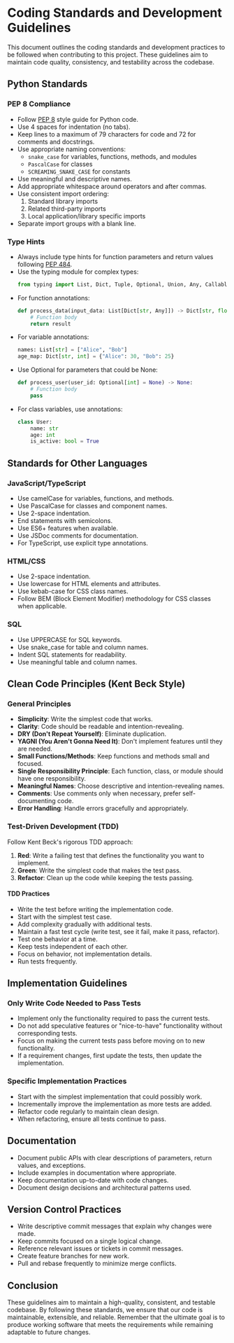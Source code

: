 # Coding Standards and Development Guidelines

This document outlines the coding standards and development practices to be followed when contributing to this project. These guidelines aim to maintain code quality, consistency, and testability across the codebase.

## Python Standards

### PEP 8 Compliance

- Follow [PEP 8](https://www.python.org/dev/peps/pep-0008/) style guide for Python code.
- Use 4 spaces for indentation (no tabs).
- Keep lines to a maximum of 79 characters for code and 72 for comments and docstrings.
- Use appropriate naming conventions:
  - `snake_case` for variables, functions, methods, and modules
  - `PascalCase` for classes
  - `SCREAMING_SNAKE_CASE` for constants
- Use meaningful and descriptive names.
- Add appropriate whitespace around operators and after commas.
- Use consistent import ordering:
  1. Standard library imports
  2. Related third-party imports
  3. Local application/library specific imports
- Separate import groups with a blank line.

### Type Hints

- Always include type hints for function parameters and return values following [PEP 484](https://www.python.org/dev/peps/pep-0484/).
- Use the typing module for complex types:
  ```python
  from typing import List, Dict, Tuple, Optional, Union, Any, Callable
  ```
- For function annotations:
  ```python
  def process_data(input_data: List[Dict[str, Any]]) -> Dict[str, float]:
      # Function body
      return result
  ```
- For variable annotations:
  ```python
  names: List[str] = ["Alice", "Bob"]
  age_map: Dict[str, int] = {"Alice": 30, "Bob": 25}
  ```
- Use Optional for parameters that could be None:
  ```python
  def process_user(user_id: Optional[int] = None) -> None:
      # Function body
      pass
  ```
- For class variables, use annotations:
  ```python
  class User:
      name: str
      age: int
      is_active: bool = True
  ```

## Standards for Other Languages

### JavaScript/TypeScript

- Use camelCase for variables, functions, and methods.
- Use PascalCase for classes and component names.
- Use 2-space indentation.
- End statements with semicolons.
- Use ES6+ features when available.
- Use JSDoc comments for documentation.
- For TypeScript, use explicit type annotations.

### HTML/CSS

- Use 2-space indentation.
- Use lowercase for HTML elements and attributes.
- Use kebab-case for CSS class names.
- Follow BEM (Block Element Modifier) methodology for CSS classes when applicable.

### SQL

- Use UPPERCASE for SQL keywords.
- Use snake_case for table and column names.
- Indent SQL statements for readability.
- Use meaningful table and column names.

## Clean Code Principles (Kent Beck Style)

### General Principles

- **Simplicity**: Write the simplest code that works.
- **Clarity**: Code should be readable and intention-revealing.
- **DRY (Don't Repeat Yourself)**: Eliminate duplication.
- **YAGNI (You Aren't Gonna Need It)**: Don't implement features until they are needed.
- **Small Functions/Methods**: Keep functions and methods small and focused.
- **Single Responsibility Principle**: Each function, class, or module should have one responsibility.
- **Meaningful Names**: Choose descriptive and intention-revealing names.
- **Comments**: Use comments only when necessary, prefer self-documenting code.
- **Error Handling**: Handle errors gracefully and appropriately.

### Test-Driven Development (TDD)

Follow Kent Beck's rigorous TDD approach:

1. **Red**: Write a failing test that defines the functionality you want to implement.
2. **Green**: Write the simplest code that makes the test pass.
3. **Refactor**: Clean up the code while keeping the tests passing.

#### TDD Practices

- Write the test before writing the implementation code.
- Start with the simplest test case.
- Add complexity gradually with additional tests.
- Maintain a fast test cycle (write test, see it fail, make it pass, refactor).
- Test one behavior at a time.
- Keep tests independent of each other.
- Focus on behavior, not implementation details.
- Run tests frequently.

## Implementation Guidelines

### Only Write Code Needed to Pass Tests

- Implement only the functionality required to pass the current tests.
- Do not add speculative features or "nice-to-have" functionality without corresponding tests.
- Focus on making the current tests pass before moving on to new functionality.
- If a requirement changes, first update the tests, then update the implementation.

### Specific Implementation Practices

- Start with the simplest implementation that could possibly work.
- Incrementally improve the implementation as more tests are added.
- Refactor code regularly to maintain clean design.
- When refactoring, ensure all tests continue to pass.

## Documentation

- Document public APIs with clear descriptions of parameters, return values, and exceptions.
- Include examples in documentation where appropriate.
- Keep documentation up-to-date with code changes.
- Document design decisions and architectural patterns used.

## Version Control Practices

- Write descriptive commit messages that explain why changes were made.
- Keep commits focused on a single logical change.
- Reference relevant issues or tickets in commit messages.
- Create feature branches for new work.
- Pull and rebase frequently to minimize merge conflicts.

## Conclusion

These guidelines aim to maintain a high-quality, consistent, and testable codebase. By following these standards, we ensure that our code is maintainable, extensible, and reliable. Remember that the ultimate goal is to produce working software that meets the requirements while remaining adaptable to future changes.

